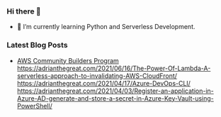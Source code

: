 ### Hi there 👋

- 🌱 I’m currently learning Python and Serverless Development.

### Latest Blog Posts

- [AWS Community Builders Program](https://aws.amazon.com/developer/community/community-builders)
https://adrianthegreat.com/2021/06/16/The-Power-Of-Lambda-A-serverless-approach-to-invalidating-AWS-CloudFront/
https://adrianthegreat.com/2021/04/17/Azure-DevOps-CLI/
https://adrianthegreat.com/2021/04/03/Register-an-application-in-Azure-AD-generate-and-store-a-secret-in-Azure-Key-Vault-using-PowerShell/

<!--
**AdrianM10/adrianm10** is a ✨ _special_ ✨ repository because its `README.md` (this file) appears on your GitHub profile.

Here are some ideas to get you started:

- 🔭 I’m currently working on ...
- 🌱 I’m currently learning ...
- 👯 I’m looking to collaborate on ...
- 🤔 I’m looking for help with ...
- 💬 Ask me about ...
- 📫 How to reach me: ...
- 😄 Pronouns: ...
- ⚡ Fun fact: ...
-->
